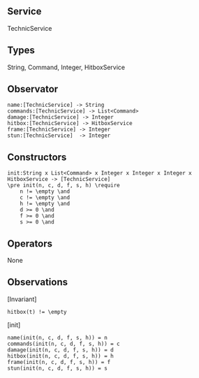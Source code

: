 ## Service
TechnicService

## Types
String, Command, Integer, HitboxService
## Observator
    name:[TechnicService] -> String
    commands:[TechnicService] -> List<Command>
    damage:[TechnicService] -> Integer
    hitbox:[TechnicService] -> HitboxService
    frame:[TechnicService] -> Integer
    stun:[TechnicService]  -> Integer
## Constructors
    init:String x List<Command> x Integer x Integer x Integer x HitboxService -> [TechnicService]
    \pre init(n, c, d, f, s, h) \require
        n != \empty \and
        c != \empty \and
        h != \empty \and
        d >= 0 \and
        f >= 0 \and
        s >= 0 \and


## Operators

None

## Observations

[Invariant]

    hitbox(t) != \empty

[init]

    name(init(n, c, d, f, s, h)) = n
    commands(init(n, c, d, f, s, h)) = c
    damage(init(n, c, d, f, s, h)) = d
    hitbox(init(n, c, d, f, s, h)) = h
    frame(init(n, c, d, f, s, h)) = f
    stun(init(n, c, d, f, s, h)) = s
